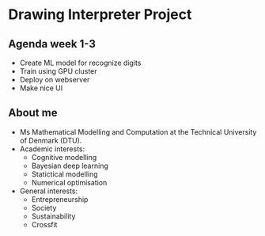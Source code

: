# Drawing Interpreter Project

## Agenda week 1-3
- Create ML model for recognize digits
- Train using GPU cluster
- Deploy on webserver
- Make nice UI

## About me
- Ms Mathematical Modelling and Computation at the Technical University of Denmark (DTU). 
- Academic interests:
  - Cognitive modelling
  - Bayesian deep learning
  - Statictical modelling
  - Numerical optimisation
- General interests:
  - Entrepreneurship
  - Society
  - Sustainability 
  - Crossfit
